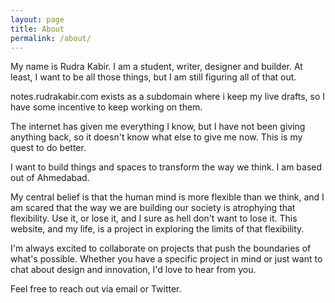 ```yaml
---
layout: page
title: About
permalink: /about/
---
```

My name is Rudra Kabir. I am a student, writer, designer and builder. At least, I want to be all those things, but I am still figuring all of that out. 

notes.rudrakabir.com exists as a subdomain where i keep my live drafts, so I have some incentive to keep working on them. 

The internet has given me everything I know, but I have not been giving anything back, so it doesn't know what else to give me now. This is my quest to do better.

I want to build things and spaces to transform the way we think. I am based out of Ahmedabad. 

My central belief is that the human mind is more flexible than we think, and I am scared that the way we are building our society is atrophying that flexibility. Use it, or lose it, and I sure as hell don't want to lose it. This website, and my life, is a project in exploring the limits of that flexibility.

I'm always excited to collaborate on projects that push the boundaries of what's possible. Whether you have a specific project in mind or just want to chat about design and innovation, I'd love to hear from you.

Feel free to reach out via email or Twitter. 


